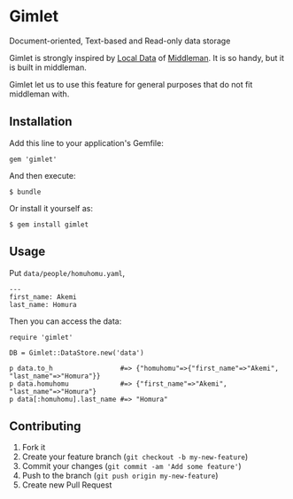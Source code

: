 # Gimlet

Document-oriented, Text-based and Read-only data storage

Gimlet is strongly inspired by [Local Data](http://middlemanapp.com/advanced/local-data/) of [Middleman](http://middlemanapp.com/). It is so handy, but it is built in middleman.

Gimlet let us to use this feature for general purposes that do not fit middleman with.

## Installation

Add this line to your application's Gemfile:

    gem 'gimlet'

And then execute:

    $ bundle

Or install it yourself as:

    $ gem install gimlet

## Usage

Put `data/people/homuhomu.yaml`,

    ---
    first_name: Akemi
    last_name: Homura

Then you can access the data:

    require 'gimlet'

    DB = Gimlet::DataStore.new('data')

    p data.to_h                 #=> {"homuhomu"=>{"first_name"=>"Akemi", "last_name"=>"Homura"}}
    p data.homuhomu             #=> {"first_name"=>"Akemi", "last_name"=>"Homura"}
    p data[:homuhomu].last_name #=> "Homura"


## Contributing

1. Fork it
2. Create your feature branch (`git checkout -b my-new-feature`)
3. Commit your changes (`git commit -am 'Add some feature'`)
4. Push to the branch (`git push origin my-new-feature`)
5. Create new Pull Request
